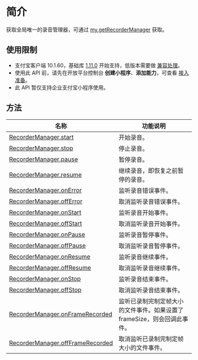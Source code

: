 
# 简介
获取全局唯一的录音管理器，可通过 [my.getRecorderManager](https://opendocs.alipay.com/mini/api/getrecordermanager) 获取。

## 使用限制

- 支付宝客户端 10.1.60，基础库 [1.11.0](https://opendocs.alipay.com/mini/framework/lib) 开始支持，低版本需要做 [兼容处理](https://docs.alipay.com/mini/framework/compatibility)。
- 使用此 API 前，请先在开放平台控制台 **创建小程序**、**添加能力**，可查看 [接入准备](https://opendocs.alipay.com/mini/02pj5u)。
- 此 API 暂仅支持企业支付宝小程序使用。

## 方法
| **名称** | **功能说明** |
| --- | --- |
| [RecorderManager.start](https://opendocs.alipay.com/mini/01acgj) | 开始录音。 |
| [RecorderManager.stop](https://opendocs.alipay.com/mini/01acgk) | 停止录音。 |
| [RecorderManager.pause](https://opendocs.alipay.com/mini/01aacq) | 暂停录音。 |
| [RecorderManager.resume](https://opendocs.alipay.com/mini/01acgi) | 继续录音，即恢复之前暂停的录音。 |
| [RecorderManager.onError](https://opendocs.alipay.com/mini/01a80t) | 监听录音错误事件。 |
| [RecorderManager.offError](https://opendocs.alipay.com/mini/02hizi) | 取消监听录音错误事件。 |
| [RecorderManager.onStart](https://opendocs.alipay.com/mini/01acgh) | 监听录音开始事件。 |
| [RecorderManager.offStart](https://opendocs.alipay.com/mini/02hizh) | 取消监听录音开始事件。 |
| [RecorderManager.onPause](https://opendocs.alipay.com/mini/01acgf) | 监听录音暂停事件。 |
| [RecorderManager.offPause](https://opendocs.alipay.com/mini/02hh6k) | 取消监听录音暂停事件。 |
| [RecorderManager.onResume](https://opendocs.alipay.com/mini/01acgg) | 监听录音继续事件。 |
| [RecorderManager.offResume](https://opendocs.alipay.com/mini/02hh6l) | 取消监听录音继续事件。 |
| [RecorderManager.onStop](https://opendocs.alipay.com/mini/01aacp) | 监听录音结束事件。 |
| [RecorderManager.offStop](https://opendocs.alipay.com/mini/02hizj) | 取消监听录音结束事件。 |
| [RecorderManager.onFrameRecorded](https://opendocs.alipay.com/mini/01abkn) | 监听已录制完制定帧大小的文件事件。如果设置了 frameSize，则会回调此事件。 |
| [RecorderManager.offFrameRecorded](https://opendocs.alipay.com/mini/02hh6m) | 取消监听已录制完制定帧大小的文件事件。 |

